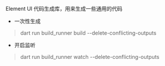 Element UI 代码生成库，用来生成一些通用的代码

- 一次性生成

> dart run build_runner build --delete-conflicting-outputs

- 开启监听

> dart run build_runner watch --delete-conflicting-outputs
